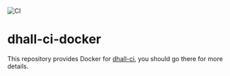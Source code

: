 <!--
  **NOTE**: this file is generated by `dhall-render`.
  You should NOT edit it manually, your changes will be lost.
-->

![CI](https://github.com/timbertson/dhall-ci-docker/workflows/CI/badge.svg)

# dhall-ci-docker

This repository provides Docker for [dhall-ci](https://github.com/timbertson/dhall-ci),
you should go there for more details.
